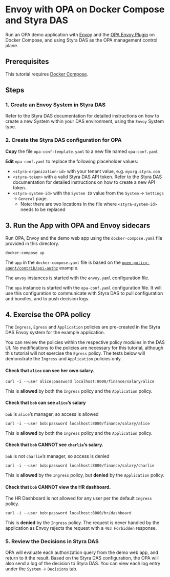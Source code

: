 # Envoy with OPA on Docker Compose and Styra DAS

Run an OPA demo application with [Envoy](https://www.envoyproxy.io/docs/envoy/v1.17.0/intro/what_is_envoy) and the [OPA Envoy Plugin](https://github.com/open-policy-agent/opa-envoy-plugin) on Docker Compose, and using Styra DAS as the OPA management control plane.

## Prerequisites

This tutorial requires [Docker Compose](https://docs.docker.com/compose/install/).

## Steps

### 1. Create an Envoy System in Styra DAS

Refer to the Styra DAS documentation for detailed instructions on how to create a new System within your DAS environment, using the `Envoy` System type.

### 2. Create the Styra DAS configuration for OPA

**Copy** the file `opa-conf-template.yaml` to a new file named `opa-conf.yaml`

**Edit** `opa-conf.yaml` to replace the following placeholder values:
* `<styra-organization-id>` with your tenant value, e.g. `myorg.styra.com`
* `<styra-token>` with a valid Styra DAS API token. Refer to the Styra DAS documentation for detailed instructions on how to create a new API token.
* `<styra-system-id>` with the `System ID` value from the `System` -> `Settings` -> `General` page.
    * Note: there are two locations in the file where `<styra-system-id>` needs to be replaced

## 3. Run the App with OPA and Envoy sidecars

Run OPA, Envoy and the demo web app using the `docker-compose.yaml` file provided in this directory.

```
docker-compose up
```

The `app` in the `docker-compose.yaml` file is based on the [`open-policy-agent/contrib/api-authz`](https://github.com/open-policy-agent/contrib/tree/master/api_authz) example.

The `envoy` instances is started with the `envoy.yaml` configuration file.

The `opa` instance is started with the `opa-conf.yaml` configuration file. It will use this configuration to communicate with Styra DAS to pull configuration and bundles, and to push decision logs.

## 4. Exercise the OPA policy

The `Ingress`, `Egress` and `Application` policies are pre-created in the Styra DAS Envoy system for the example application.

You can review the policies within the respective policy modules in the DAS UI. No modifications to the policies are necessary for this tutorial, although this tutorial will not exercise the `Egress` policy.  The tests below will demonstrate the `Ingress` and `Application` policies only.

#### Check that `alice` can see her own salary.

```
curl -i --user alice:password localhost:8000/finance/salary/alice
```

This is **allowed** by both the `Ingress` policy and the `Application` policy.

#### Check that `bob` can see `alice`’s salary
`bob` is `alice`’s manager, so access is allowed

```
curl -i --user bob:password localhost:8000/finance/salary/alice
```

This is **allowed** by both the `Ingress` policy and the `Application` policy.

#### Check that `bob` CANNOT see `charlie`’s salary.
`bob` is not `charlie`’s manager, so access is denied

```
curl -i --user bob:password localhost:8000/finance/salary/charlie
```

This is **allowed** by the `Ingress` policy, but **denied** by the `Application` policy.

#### Check that `bob` CANNOT view the HR dashboard.
The HR Dashboard is not allowed for any user per the default `Ingress` policy.

```
curl -i --user bob:password localhost:8000/hr/dashboard
```

This is **denied** by the `Ingress` policy.  The request is never handled by the application as Envoy rejects the request with a `403 Forbidden` response.

### 5. Review the Decisions in Styra DAS

OPA will evaluate each authorization query from the demo web app, and return to it the result. Based on the Styra DAS configuration, the OPA will also send a log of the decision to Styra DAS. You can view each log entry under the `System` -> `Decisions` tab.
